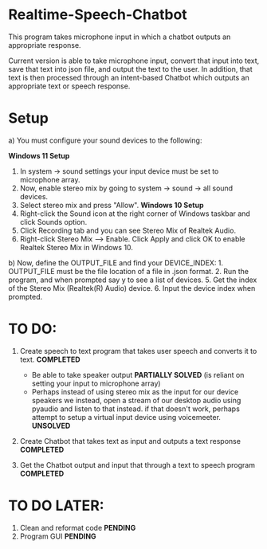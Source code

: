# Realtime-Speech-Chatbot
This program takes microphone input in which a chatbot outputs an appropriate response.

Current version is able to take microphone input, convert that input into text, save that text into json file, and output the text to the user.
In addition, that text is then processed through an intent-based Chatbot which outputs an appropriate text or speech response.

# Setup
a) You must configure your sound devices to the following:

**Windows 11 Setup**
1. In system -> sound settings your input device must be set to microphone array.
2. Now, enable stereo mix by going to system -> sound -> all sound devices.
3. Select stereo mix and press "Allow".
**Windows 10 Setup**
1. Right-click the Sound icon at the right corner of Windows taskbar and click Sounds option.
2. Click Recording tab and you can see Stereo Mix of Realtek Audio.
3. Right-click Stereo Mix --> Enable. Click Apply and click OK to enable Realtek Stereo Mix in Windows 10.
        
b) Now, define the OUTPUT_FILE and find your DEVICE_INDEX:
        1. OUTPUT_FILE must be the file location of a file in .json format.
        2. Run the program, and when prompted say y to see a list of devices.
        5. Get the index of the Stereo Mix (Realtek(R) Audio) device.
        6. Input the device index when prompted.

# TO DO:
1) Create speech to text program that takes user speech and converts it to text. **COMPLETED**
   - Be able to take speaker output **PARTIALLY SOLVED** (is reliant on setting your input to microphone array)
   - Perhaps instead of using stereo mix as the input for our device speakers we instead,
     open a stream of our desktop audio using pyaudio and listen to that instead.
     if that doesn't work, perhaps attempt to setup a virtual input device using voicemeeter. **UNSOLVED**

2) Create Chatbot that takes text as input and outputs a text response **COMPLETED**
 
3) Get the Chatbot output and input that through a text to speech program **COMPLETED**

# TO DO LATER:
1) Clean and reformat code **PENDING**
2) Program GUI **PENDING**
